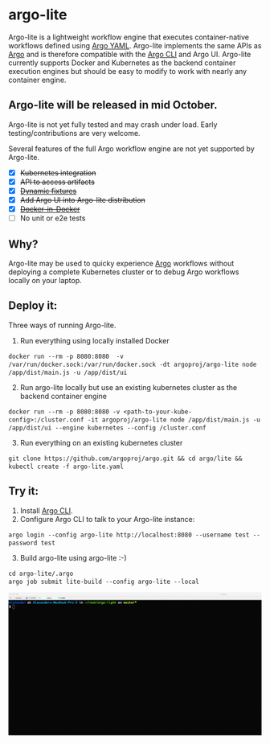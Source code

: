 # argo-lite

Argo-lite is a lightweight workflow engine that executes container-native workflows defined using [Argo YAML](https://argoproj.github.io/argo-site/docs/yaml/dsl_reference_intro.html).  Argo-lite implements the same APIs as [Argo](https://github.com/argoproj/argo) and is therefore compatible with the [Argo CLI](https://argoproj.github.io/argo-site/docs/dev-cli-reference.html) and Argo UI.  Argo-lite currently supports Docker and  Kubernetes as the backend container execution engines but should be easy to modify to work with nearly any container engine.  

## Argo-lite will be released in mid October.

Argo-lite is not yet fully tested and may crash under load. Early testing/contributions are very welcome.

Several features of the full Argo workflow engine are not yet supported by Argo-lite.

- [x] ~~Kubernetes integration~~
- [x] ~~API to access artifacts~~
- [x] ~~[Dynamic fixtures](https://argoproj.github.io/argo-site/docs/yaml/fixture_template.html)~~
- [x] ~~Add Argo UI into Argo-lite distribution~~
- [x] ~~[Docker-in-Docker](https://argoproj.github.io/argo-site/docs/yaml/argo_tutorial_2_create_docker_image_build_workflow.html)~~
- [ ] No unit or e2e tests

## Why?

Argo-lite may be used to quicky experience [Argo](https://github.com/argoproj/argo) workflows without deploying a complete Kubernetes cluster or to debug Argo workflows locally on your laptop.

## Deploy it:

Three ways of running  Argo-lite.

1. Run everything using locally installed Docker

```
docker run --rm -p 8080:8080  -v /var/run/docker.sock:/var/run/docker.sock -dt argoproj/argo-lite node /app/dist/main.js -u /app/dist/ui
```

2. Run argo-lite locally but use an existing kubernetes cluster as the backend container engine

```
docker run --rm -p 8080:8080 -v <path-to-your-kube-config>:/cluster.conf -it argoproj/argo-lite node /app/dist/main.js -u /app/dist/ui --engine kubernetes --config /cluster.conf
```

3. Run everything on an existing kubernetes cluster

```
git clone https://github.com/argoproj/argo.git && cd argo/lite && kubectl create -f argo-lite.yaml
```

## Try it:

1. Install [Argo CLI](https://argoproj.github.io/docs/dev-cli-reference.html).
2. Configure Argo CLI to talk to your Argo-lite instance:

```
argo login --config argo-lite http://localhost:8080 --username test --password test
```

3. Build argo-lite using argo-lite :-)

```
cd argo-lite/.argo
argo job submit lite-build --config argo-lite --local
```

![alt text](./demo.gif "Logo Title Text 1")
